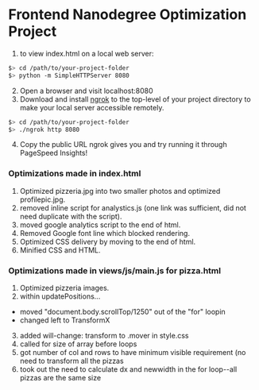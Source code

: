 # Frontend Nanodegree Optimization Project

1. to view index.html on a local web server:

  ```bash
  $> cd /path/to/your-project-folder
  $> python -m SimpleHTTPServer 8080
  ```

2. Open a browser and visit localhost:8080
3. Download and install [ngrok](https://ngrok.com/) to the top-level of your project directory to make your local server accessible remotely.

  ``` bash
  $> cd /path/to/your-project-folder
  $> ./ngrok http 8080
  ```

4. Copy the public URL ngrok gives you and try running it through PageSpeed Insights!

### Optimizations made in index.html

1. Optimized pizzeria.jpg into two smaller photos and optimized profilepic.jpg.
2. removed inline script for analystics.js (one link was sufficient, did not need duplicate with the script).
3. moved google analytics script to the end of html.
4. Removed Google font line which blocked rendering.
5. Optimized CSS delivery by moving to the end of html.
6. Minified CSS and HTML.

### Optimizations made in views/js/main.js for pizza.html


1. Optimized pizzeria images.
2. within updatePositions...
  - moved "document.body.scrollTop/1250" out of the "for" loopin
  - changed left to TransformX
3. added will-change: transform to .mover in style.css
4. called for size of array before loops
5. got number of col and rows to have minimum visible requirement (no need to transform all the pizzas
6. took out the need to calculate dx and newwidth in the for loop--all pizzas are the same size
